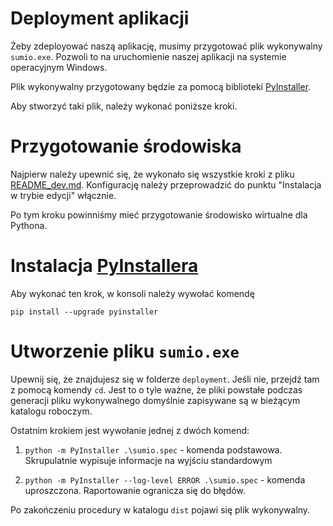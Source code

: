 # Deployment aplikacji

Żeby zdeployować naszą aplikację, musimy przygotować plik wykonywalny `sumio.exe`. Pozwoli to na uruchomienie
naszej aplikacji na systemie operacyjnym Windows.

Plik wykonywalny przygotowany będzie za pomocą biblioteki [PyInstaller](https://pyinstaller.org/en/stable/).

Aby stworzyć taki plik, należy wykonać poniższe kroki.

# Przygotowanie środowiska

Najpierw należy upewnić się, że wykonało się wszystkie kroki z pliku [README_dev.md](./README_deploy).
Konfigurację należy przeprowadzić do punktu "Instalacja w trybie edycji" włącznie.

Po tym kroku powinniśmy mieć przygotowanie środowisko wirtualne dla Pythona.

# Instalacja [PyInstallera](https://pyinstaller.org/en/stable/) 

Aby wykonać ten krok, w konsoli należy wywołać komendę
```
pip install --upgrade pyinstaller
```

# Utworzenie pliku `sumio.exe`

Upewnij się, że znajdujesz się w folderze `deployment`. Jeśli nie, przejdź tam z pomocą komendy `cd`.
Jest to o tyle ważne, że pliki powstałe podczas generacji pliku wykonywalnego domyślnie zapisywane są w
bieżącym katalogu roboczym.

Ostatnim krokiem jest wywołanie jednej z dwóch komend:
1. ```python -m PyInstaller .\sumio.spec``` - komenda podstawowa. Skrupulatnie wypisuje informacje na wyjściu standardowym   

2. ```python -m PyInstaller --log-level ERROR .\sumio.spec``` - komenda uproszczona. Raportowanie ogranicza się do błędów.

Po zakończeniu procedury w katalogu `dist` pojawi się plik wykonywalny.